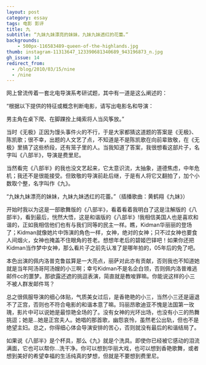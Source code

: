 ```yaml
---
layout: post
category: essay
tags: 电影 影评
title: 九
subtitle: “九妹九妹漂亮的妹妹，九妹九妹透红的花蕾。”
backgrounds:
    - 500px-116583489-queen-of-the-highlands.jpg
thumb: instagram-11313647_123390681340689_943196873_n.jpg
gh_issue: 14
redirect_from:
  - /blog/2010/03/15/nine
  - /nine
---
```


网上曾流传着一套北电导演系考研试题，其中有一道是这么阐述的：

“根据以下提供的特征或概念判断电影，请写出电影名和导演：

男主角在桌下爬、在脚踝拴上绳索将人当风筝放。”

当时《无极》正因为馒头事件火的不行，于是大家都猜这道题的答案是《无极》、陈凯歌；很不幸，出题的人文艺了点，不知道是不是陈凯歌在向前辈致敬，在《无极》里搞了这些桥段，还有笼子里的人。当我知道了答案，我很想看这部片子，名字叫《八部半》，导演是费里尼。

当然看完《八部半》的我也没文艺起来，它太意识流，太抽象，道德焦虑，中年危机；我还不是很能接受。但致敬的导演前赴后继，于是有人将它又翻拍了，加个小数取个整，名字叫作《九》。

“九妹九妹漂亮的妹妹，九妹九妹透红的花蕾。”（插播歌曲：黄鹤翔《九妹》）

开始时我以为这是一部歌舞版的《八部半》，看着看着我明白了这是注解版的《八部半》，看到最后，恍然大悟，这是和谐版的《八部半》!我相信美国人也是喜欢和谐的，正如我相信他们也有与我们同等的民主一样。瞧，Kidman华丽丽的登场了；Kidman就像她片中饰演的角色一样，女神，绝对的女神；只不过女神也要食人间烟火，女神也掩盖不住眼角的苍老。想想年老后的碧姬巴铎吧！如果你还把Kidman当作梦中女神，那么看片子之前先认准了是哪年拍的，05年后的免了吧。

本色出演的佩内洛普克鲁兹算是一大亮点，丽萨对此亦有贡献，否则我也不知道她就是当年阿汤哥阿汤嫂的小三啊；幸亏Kidman不是名企白领，否则佩内洛普难逃邮件cc的噩梦。那欲露还遮的挑逗表演，简直就是教唆罪嘛。你能说这样的小三不被人群发邮件骂？

总之很佩服导演的细心体贴，气质美女过后，是香艳艳的小三，当然小三还是逼退不了正宫，否则也不符合电影的和谐本意了嘛。玛丽昂歌迪亚不愧是法国第一玫瑰，影片中可以说她是最惊艳全场的了。没有女神的光环出场，也没有小三的热舞挑逗；她是…她是正宫夫人。她唱的那首歌，幽怨哀怜，虽然老公出轨，但也不是绝望主妇。总之，你得细心体会导演安排的苦心，否则就没有最后的和谐结局了。

如果说《八部半》是个杯具，那么《九》就是个洗具。即使你已经被它感动的泪流满面，它也可以帮你…洗干净。你可以想到华丽大戏，也可以想到香艳歌舞，或者想到美好的希望幸福的生活纯真的梦想，但就是不要想到费里尼。
